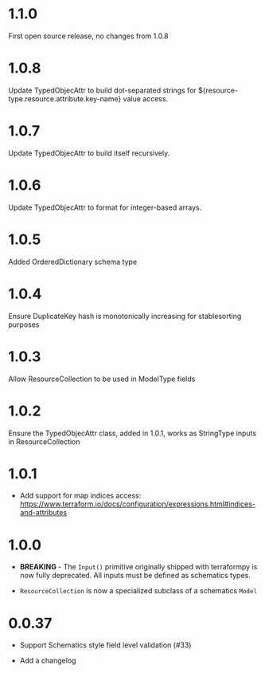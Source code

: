 # 1.1.0

First open source release, no changes from 1.0.8

# 1.0.8

Update TypedObjecAttr to build dot-separated strings for ${resource-type.resource.attribute.key-name} value access.

# 1.0.7

Update TypedObjecAttr to build itself recursively.

# 1.0.6

Update TypedObjecAttr to format for integer-based arrays.

# 1.0.5

Added OrderedDictionary schema type

# 1.0.4

Ensure DuplicateKey hash is monotonically increasing for stablesorting purposes

# 1.0.3

Allow ResourceCollection to be used in ModelType fields

# 1.0.2

Ensure the TypedObjecAttr class, added in 1.0.1, works as StringType inputs in ResourceCollection

# 1.0.1

* Add support for map indices access: https://www.terraform.io/docs/configuration/expressions.html#indices-and-attributes

# 1.0.0

* **BREAKING** - The `Input()` primitive originally shipped with terraformpy is now fully deprecated.
  All inputs must be defined as schematics types.

* `ResourceCollection` is now a specialized subclass of a schematics `Model`

# 0.0.37

* Support Schematics style field level validation (#33)

* Add a changelog
